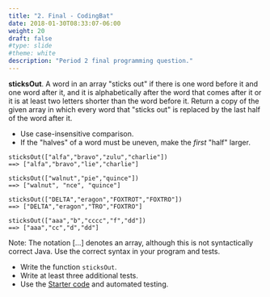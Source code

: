 ```yaml
---
title: "2. Final - CodingBat"
date: 2018-01-30T08:33:07-06:00
weight: 20
draft: false
#type: slide
#theme: white
description: "Period 2 final programming question."
---
```


**sticksOut**. A word in an array "sticks out" if there is one word
before it and one word after it, and it is alphabetically after the
word that comes after it or it is at least two letters shorter than
the word before it. Return a copy of the given array in which every
word that "sticks out" is replaced by the last half of the word after
it.

* Use case-insensitive comparison.
* If the "halves" of a word must be uneven, make the _first_ "half" larger.

```
sticksOut(["alfa","bravo","zulu","charlie"]) 
==> ["alfa","bravo","lie","charlie"]

sticksOut(["walnut","pie","quince"])
==> ["walnut", "nce", "quince"]

sticksOut(["DELTA","eragon","FOXTROT","FOXTRO"])
==> ["DELTA","eragon","TRO","FOXTRO"]

sticksOut(["aaa","b","cccc","f","dd"])
==> ["aaa","cc","d","dd"]
```

Note: The notation [...] denotes an array, although this is not
syntactically correct Java. Use the correct syntax in your program and
tests.

* Write the function `sticksOut`.
* Write at least three additional tests.
* Use the [Starter code](SticksOut.java) and automated testing.


